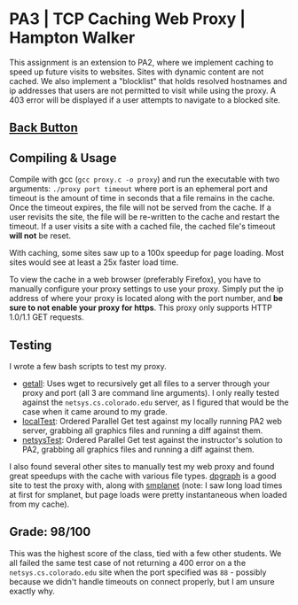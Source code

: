 # PA3 | TCP Caching Web Proxy | Hampton Walker

This assignment is an extension to PA2, where we implement caching to speed up future visits to websites. Sites with dynamic content are not cached. We also implement a "blocklist" that holds resolved hostnames and ip addresses that users are not permitted to visit while using the proxy. A 403 error will be displayed if a user attempts to navigate to a blocked site.

## [Back Button](../README.md)

## Compiling & Usage

Compile with gcc (`gcc proxy.c -o proxy`) and run the executable with two arguments: `./proxy port timeout` where port is an ephemeral port and timeout is the amount of time in seconds that a file remains in the cache. Once the timeout expires, the file will not be served from the cache. If a user revisits the site, the file will be re-written to the cache and restart the timeout. If a user visits a site with a cached file, the cached file's timeout **will not** be reset.

With caching, some sites saw up to a 100x speedup for page loading. Most sites would see at least a 25x faster load time.

To view the cache in a web browser (preferably Firefox), you have to manually configure your proxy settings to use your proxy. Simply put the ip address of where your proxy is located along with the port number, and **be sure to not enable your proxy for https**. This proxy only supports HTTP 1.0/1.1 GET requests.

## Testing

I wrote a few bash scripts to test my proxy.

- [getall](./getall): Uses wget to recursively get all files to a server through your proxy and port (all 3 are command line arguments). I only really tested against the `netsys.cs.colorado.edu` server, as I figured that would be the case when it came around to my grade.
- [localTest](./localTest): Ordered Parallel Get test against my locally running PA2 web server, grabbing all graphics files and running a diff against them.
- [netsysTest](./netsysTest): Ordered Parallel Get test against the instructor's solution to PA2, grabbing all graphics files and running a diff against them.

I also found several other sites to manually test my web proxy and found great speedups with the cache with various file types. [dpgraph](http://dpgraph.com) is a good site to test the proxy with, along with [smplanet](http://www.smplanet.com) (note: I saw long load times at first for smplanet, but page loads were pretty instantaneous when loaded from my cache).

## Grade: 98/100

This was the highest score of the class, tied with a few other students. We all failed the same test case of not returning a 400 error on a the `netsys.cs.colorado.edu` site when the port specified was `88` - possibly because we didn't handle timeouts on connect properly, but I am unsure exactly why.
